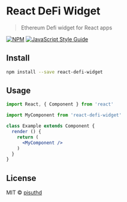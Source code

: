 # React DeFi Widget

> Ethereum Defi widget for React apps

[![NPM](https://img.shields.io/npm/v/react-defi-widget.svg)](https://www.npmjs.com/package/react-defi-widget) [![JavaScript Style Guide](https://img.shields.io/badge/code_style-standard-brightgreen.svg)](https://standardjs.com)

## Install

```bash
npm install --save react-defi-widget
```

## Usage

```jsx
import React, { Component } from 'react'

import MyComponent from 'react-defi-widget'

class Example extends Component {
  render () {
    return (
      <MyComponent />
    )
  }
}
```

## License

MIT © [pisuthd](https://github.com/pisuthd)
